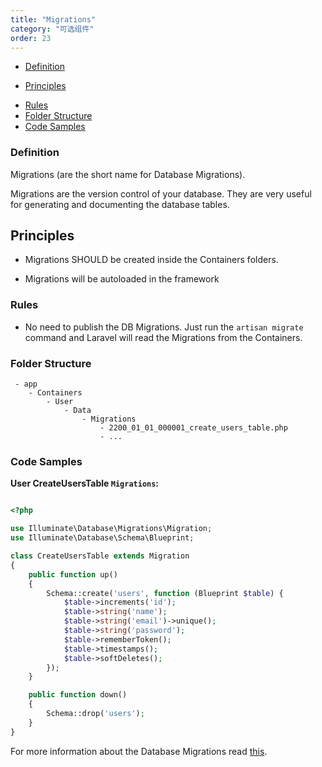 ```yaml
---
title: "Migrations"
category: "可选组件"
order: 23
---
```


* [Definition](#definition)
- [Principles](#principles)
* [Rules](#rules)
* [Folder Structure](#folder-structure)
* [Code Samples](#code-samples)

<a name="definition"></a>

### Definition

Migrations (are the short name for Database Migrations).

Migrations are the version control of your database. They are very useful for generating and documenting the database tables.

<a name="principles"></a>

## Principles

- Migrations SHOULD be created inside the Containers folders.

- Migrations will be autoloaded in the framework

<a name="rules"></a>

### Rules

- No need to publish the DB Migrations. Just run the `artisan migrate` command and Laravel will read the Migrations from the Containers.

<a name="folder-structure"></a>

### Folder Structure

```
 - app
    - Containers
        - User
            - Data
                - Migrations
                    - 2200_01_01_000001_create_users_table.php
                    - ...
```

<a name="code-samples"></a>

### Code Samples

**User CreateUsersTable `Migrations`:**


```php

<?php

use Illuminate\Database\Migrations\Migration;
use Illuminate\Database\Schema\Blueprint;

class CreateUsersTable extends Migration
{
    public function up()
    {
        Schema::create('users', function (Blueprint $table) {
            $table->increments('id');
            $table->string('name');
            $table->string('email')->unique();
            $table->string('password');
            $table->rememberToken();
            $table->timestamps();
            $table->softDeletes();
        });
    }

    public function down()
    {
        Schema::drop('users');
    }
}

```


For more information about the Database Migrations read [this](https://laravel.com/docs/master/migrations).
